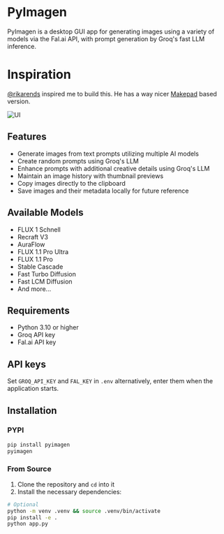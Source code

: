 # PyImagen
PyImagen is a desktop GUI app for generating images using a variety of models via the Fal.ai API, with prompt generation by Groq's fast LLM inference.

# Inspiration
[@rikarends](https://x.com/rikarends) inspired me to build this. He has a way nicer [Makepad](https://github.com/makepad/makepad) based version.

<img alt="UI" src="https://github.com/user-attachments/assets/3c6748f1-b0ad-4c49-8baa-ce9d6e7d4ee6">

## Features

- Generate images from text prompts utilizing multiple AI models
- Create random prompts using Groq's LLM
- Enhance prompts with additional creative details using Groq's LLM
- Maintain an image history with thumbnail previews
- Copy images directly to the clipboard
- Save images and their metadata locally for future reference

## Available Models

- FLUX 1 Schnell
- Recraft V3 
- AuraFlow
- FLUX 1.1 Pro Ultra
- FLUX 1.1 Pro
- Stable Cascade
- Fast Turbo Diffusion
- Fast LCM Diffusion
- And more...

## Requirements

- Python 3.10 or higher
- Groq API key
- Fal.ai API key

## API keys
Set `GROQ_API_KEY` and `FAL_KEY` in `.env` alternatively, enter them when the application starts.

## Installation

### PYPI
```bash
pip install pyimagen
pyimagen
```

### From Source

1. Clone the repository and `cd` into it
2. Install the necessary dependencies:

```bash
# Optional
python -m venv .venv && source .venv/bin/activate 
pip install -e .
python app.py
```
